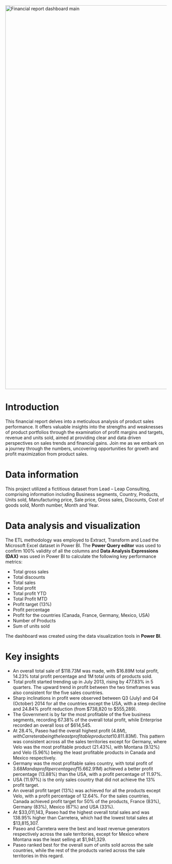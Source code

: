 <img width="1200" alt="Financial report dashboard main" src="https://github.com/okubikeemeka/Financial-report-dashboard-on-product-sales/assets/136992065/5dea4b0d-0c96-4848-a0c8-b4e636cab7de">


# Introduction
This financial report delves into a meticulous analysis of product sales performance. It offers valuable insights into the strengths and weaknesses of product portfolios through the examination of profit margins and targets, revenue and units sold, aimed at providing clear and data driven perspectives on sales trends and financial gains. Join me as we embark on a journey through the numbers, uncovering opportunities for growth and profit maximization from product sales.

# Data information
This project utilized a fictitious dataset from Lead – Leap Consulting, comprising information including Business segments, Country, Products, Units sold, Manufacturing price, Sale price, Gross sales, Discounts, Cost of goods sold, Month number, Month and Year.

# Data analysis and visualization
The ETL methodology was employed to Extract, Transform and Load the Microsoft Excel dataset in Power BI. The **Power Query editor** was used to confirm 100% validity of all the columns and **Data Analysis Expressions (DAX)** was used in Power BI to calculate the following key performance metrics:
-	Total gross sales
-	Total discounts
-	Total sales
-	Total profit
-	Total profit YTD
-	Total Profit MTD
-	Profit target (13%)
-	Profit percentage
-	Profit for the countries (Canada, France, Germany, Mexico, USA)
-	Number of Products
-	Sum of units sold
  
The dashboard was created using the data visualization tools in **Power BI**.

# Key insights
-	An overall total sale of $118.73M was made, with $16.89M total profit, 14.23% total profit percentage and 1M total units of products sold.
-	Total profit started trending up in July 2013, rising by 477.83% in 5 quarters. The upward trend in profit between the two timeframes was also consistent for the five sales countries.
-	Sharp inclinations in profit were observed between Q3 (July) and Q4 (October) 2014 for all the countries except the USA, with a steep decline and 24.84% profit reduction (from $738,820 to $555,289).
-	The Government is by far the most profitable of the five business segments, recording 67.38% of the overall total profit, while Enterprise recorded an overall loss of $614,545.
-	At 28.4%, Paseo had the overall highest profit ($4.8M), with Carretera being the least profitable product at 10.81% ($1.83M). This pattern was consistent across all the sales territories except for Germany, where Velo was the most profitable product (21.43%), with Montana (9.12%) and Velo (5.96%) being the least profitable products in Canada and Mexico respectively. 
-	Germany was the most profitable sales country, with total profit of $3.68M and a profit percentage of 15.66%. Mexico, despite having the least total profit ($2.91M) achieved a better profit percentage (13.88%) than the USA, with a profit percentage of 11.97%. 
-	USA (11.97%) is the only sales country that did not achieve the 13% profit target.
-	An overall profit target (13%) was achieved for all the products except Velo, with a profit percentage of 12.64%. For the sales countries, Canada achieved profit target for 50% of the products, France (83%), Germany (83%), Mexico (67%) and USA (33%).
-	At $33,011,143, Paseo had the highest overall total sales and was 138.95% higher than Carretera, which had the lowest total sales at $13,815,307.
-	Paseo and Carretera were the best and least revenue generators respectively across the sale territories, except for Mexico where Montana was the least selling at $1,941,329.
-	Paseo ranked best for the overall sum of units sold across the sale countries, while the rest of the products varied across the sale territories in this regard.
 



